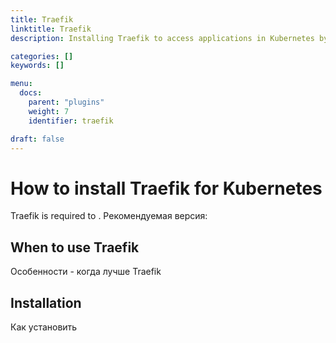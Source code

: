 ```yaml
---
title: Traefik
linktitle: Traefik
description: Installing Traefik to access applications in Kubernetes by an External IP.

categories: []
keywords: []

menu:
  docs:
    parent: "plugins"
    weight: 7
    identifier: traefik

draft: false
---
```


# How to install Traefik for Kubernetes

Traefik is required to . Рекомендуемая версия:

## When to use Traefik
Особенности - когда лучше Traefik

## Installation
Как установить
